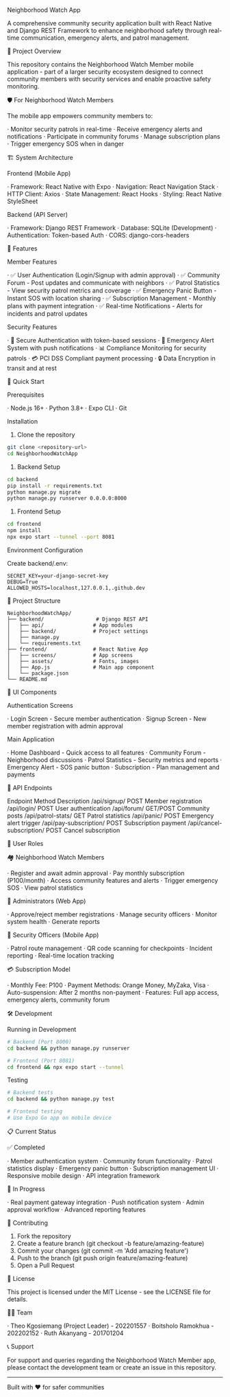 Neighborhood Watch App

A comprehensive community security application built with React Native and Django REST Framework to enhance neighborhood safety through real-time communication, emergency alerts, and patrol management.

🎯 Project Overview

This repository contains the Neighborhood Watch Member mobile application - part of a larger security ecosystem designed to connect community members with security services and enable proactive safety monitoring.

🛡️ For Neighborhood Watch Members

The mobile app empowers community members to:

· Monitor security patrols in real-time
· Receive emergency alerts and notifications
· Participate in community forums
· Manage subscription plans
· Trigger emergency SOS when in danger

🏗️ System Architecture

Frontend (Mobile App)

· Framework: React Native with Expo
· Navigation: React Navigation Stack
· HTTP Client: Axios
· State Management: React Hooks
· Styling: React Native StyleSheet

Backend (API Server)

· Framework: Django REST Framework
· Database: SQLite (Development)
· Authentication: Token-based Auth
· CORS: django-cors-headers

📱 Features

Member Features

· ✅ User Authentication (Login/Signup with admin approval)
· ✅ Community Forum - Post updates and communicate with neighbors
· ✅ Patrol Statistics - View security patrol metrics and coverage
· ✅ Emergency Panic Button - Instant SOS with location sharing
· ✅ Subscription Management - Monthly plans with payment integration
· ✅ Real-time Notifications - Alerts for incidents and patrol updates

Security Features

· 🔐 Secure Authentication with token-based sessions
· 🚨 Emergency Alert System with push notifications
· 📊 Compliance Monitoring for security patrols
· 💳 PCI DSS Compliant payment processing
· 🔒 Data Encryption in transit and at rest

🚀 Quick Start

Prerequisites

· Node.js 16+
· Python 3.8+
· Expo CLI
· Git

Installation

1. Clone the repository

```bash
git clone <repository-url>
cd NeighborhoodWatchApp
```

1. Backend Setup

```bash
cd backend
pip install -r requirements.txt
python manage.py migrate
python manage.py runserver 0.0.0.0:8000
```

1. Frontend Setup

```bash
cd frontend
npm install
npx expo start --tunnel --port 8081
```

Environment Configuration

Create backend/.env:

```env
SECRET_KEY=your-django-secret-key
DEBUG=True
ALLOWED_HOSTS=localhost,127.0.0.1,.github.dev
```

📁 Project Structure

```
NeighborhoodWatchApp/
├── backend/                 # Django REST API
│   ├── api/                # App modules
│   ├── backend/            # Project settings
│   ├── manage.py
│   └── requirements.txt
├── frontend/               # React Native App
│   ├── screens/            # App screens
│   ├── assets/             # Fonts, images
│   ├── App.js              # Main app component
│   └── package.json
└── README.md
```

🎨 UI Components

Authentication Screens

· Login Screen - Secure member authentication
· Signup Screen - New member registration with admin approval

Main Application

· Home Dashboard - Quick access to all features
· Community Forum - Neighborhood discussions
· Patrol Statistics - Security metrics and reports
· Emergency Alert - SOS panic button
· Subscription - Plan management and payments

🔐 API Endpoints

Endpoint Method Description
/api/signup/ POST Member registration
/api/login/ POST User authentication
/api/forum/ GET/POST Community posts
/api/patrol-stats/ GET Patrol statistics
/api/panic/ POST Emergency alert trigger
/api/pay-subscription/ POST Subscription payment
/api/cancel-subscription/ POST Cancel subscription

👥 User Roles

🏘️ Neighborhood Watch Members

· Register and await admin approval
· Pay monthly subscription (P100/month)
· Access community features and alerts
· Trigger emergency SOS
· View patrol statistics

🔐 Administrators (Web App)

· Approve/reject member registrations
· Manage security officers
· Monitor system health
· Generate reports

👮 Security Officers (Mobile App)

· Patrol route management
· QR code scanning for checkpoints
· Incident reporting
· Real-time location tracking

💳 Subscription Model

· Monthly Fee: P100
· Payment Methods: Orange Money, MyZaka, Visa
· Auto-suspension: After 2 months non-payment
· Features: Full app access, emergency alerts, community forum

🛠️ Development

Running in Development

```bash
# Backend (Port 8000)
cd backend && python manage.py runserver

# Frontend (Port 8081)  
cd frontend && npx expo start --tunnel
```

Testing

```bash
# Backend tests
cd backend && python manage.py test

# Frontend testing
# Use Expo Go app on mobile device
```

📋 Current Status

✅ Completed

· Member authentication system
· Community forum functionality
· Patrol statistics display
· Emergency panic button
· Subscription management UI
· Responsive mobile design
· API integration framework

🚧 In Progress

· Real payment gateway integration
· Push notification system
· Admin approval workflow
· Advanced reporting features

🤝 Contributing

1. Fork the repository
2. Create a feature branch (git checkout -b feature/amazing-feature)
3. Commit your changes (git commit -m 'Add amazing feature')
4. Push to the branch (git push origin feature/amazing-feature)
5. Open a Pull Request

📄 License

This project is licensed under the MIT License - see the LICENSE file for details.

👨‍💻 Team

· Theo Kgosiemang (Project Leader) - 202201557
· Boitsholo Ramokhua - 202202152
· Ruth Akanyang - 201701204

📞 Support

For support and queries regarding the Neighborhood Watch Member app, please contact the development team or create an issue in this repository.

---

Built with ❤️ for safer communities